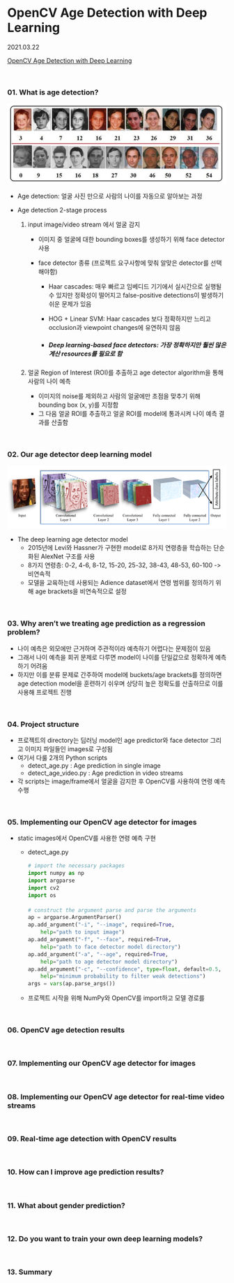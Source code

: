 # OpenCV Age Detection with Deep Learning

2021.03.22 

[OpenCV Age Detection with Deep Learning](https://www.pyimagesearch.com/2020/04/13/opencv-age-detection-with-deep-learning/)

<br>

### 01. What is age detection?

![image01](https://github.com/hyunmin0317/OpenCV_Study/blob/master/week01/AgeDetection/Github/image01.PNG?raw=true)

* Age detection: 얼굴 사진 만으로 사람의 나이를 자동으로 알아보는 과정

* Age detection 2-stage process

  1. input image/video stream 에서 얼굴 감지

     * 이미지 중 얼굴에 대한 bounding boxes를 생성하기 위해 face detector 사용

     * face detector 종류 (프로젝트 요구사항에 맞춰 알맞은 detector를 선택해야함)

       * Haar cascades: 매우 빠르고 임베디드 기기에서 실시간으로 실행될 수 있지만 정확성이 떨어지고 false-positive detections이 발생하기 쉬운 문제가 있음

       * HOG + Linear SVM: Haar cascades 보다 정확하지만 느리고 occlusion과 viewpoint changes에 유연하지 않음

       * ##### Deep learning-based face detectors: 가장 정확하지만 훨씬 많은 계산 resources를 필요로 함

  2. 얼굴 Region of Interest (ROI)를 추출하고 age detector algorithm을 통해 사람의 나이 예측

     * 이미지의 noise를 제외하고 사람의 얼굴에만 초점을 맞추기 위해  bounding box (x, y)를 지정함
     * 그 다음 얼굴 ROI를 추출하고 얼굴 ROI를 model에 통과시켜 나이 예측 결과를 산출함  

<br>

### 02. Our age detector deep learning model

![image02](https://github.com/hyunmin0317/OpenCV_Study/blob/master/week01/AgeDetection/Github/image02.PNG?raw=true)

* The deep learning age detector model 
  * 2015년에 Levi와 Hassner가 구현한 model로 8가지 연령층을 학습하는 단순화된 AlexNet 구조를 사용
  * 8가지 연령층: 0-2, 4-6, 8-12, 15-20, 25-32, 38-43, 48-53, 60-100 -> 비연속적
  * 모델을 교육하는데 사용되는 Adience dataset에서 연령 범위를 정의하기 위해 age brackets을 비연속적으로 설정

<br>

### 03. Why aren’t we treating age prediction as a regression problem?

* 나이 예측은 외모에만 근거하며 주관적이라 예측하기 어렵다는 문제점이 있음
* 그래서 나이 예측을 회귀 문제로 다루면 model이 나이를 단일값으로 정확하게 예측하기 어려움
* 하지만 이를 분류 문제로 간주하여 model에 buckets/age brackets를 정의하면 age detection model을 훈련하기 쉬우며 상당히 높은 정확도를 산출하므로 이를 사용해 프로젝트 진행

<br>

### 04. Project structure

* 프로젝트의 directory는 딥러닝 model인 age predictor와 face detector 그리고 이미지 파일들인 images로 구성됨
* 여기서 다룰 2개의 Python scripts
  * detect_age.py : Age prediction in single image
  * detect_age_video.py : Age prediction in video streams
* 각 scripts는 image/frame에서 얼굴을 감지한 후 OpenCV를 사용하여 연령 예측 수행

<br>

### 05. Implementing our OpenCV age detector for images

* static images에서 OpenCV를 사용한 연령 예측 구현

  * detect_age.py

    ```python
    # import the necessary packages
    import numpy as np
    import argparse
    import cv2
    import os
    
    # construct the argument parse and parse the arguments
    ap = argparse.ArgumentParser()
    ap.add_argument("-i", "--image", required=True,
    	help="path to input image")
    ap.add_argument("-f", "--face", required=True,
    	help="path to face detector model directory")
    ap.add_argument("-a", "--age", required=True,
    	help="path to age detector model directory")
    ap.add_argument("-c", "--confidence", type=float, default=0.5,
    	help="minimum probability to filter weak detections")
    args = vars(ap.parse_args())
    ```

  * 프로젝트 시작을 위해 NumPy와 OpenCV를 import하고 모델 경로를 

<br>

### 06. OpenCV age detection results

<br>

### 07. Implementing our OpenCV age detector for images

<br>

### 08. Implementing our OpenCV age detector for real-time video streams

<br>

### 09. Real-time age detection with OpenCV results

<br>

### 10. How can I improve age prediction results?

<br>

### 11. What about gender prediction?

<br>

### 12. Do you want to train your own deep learning models?

<br>

### 13. Summary